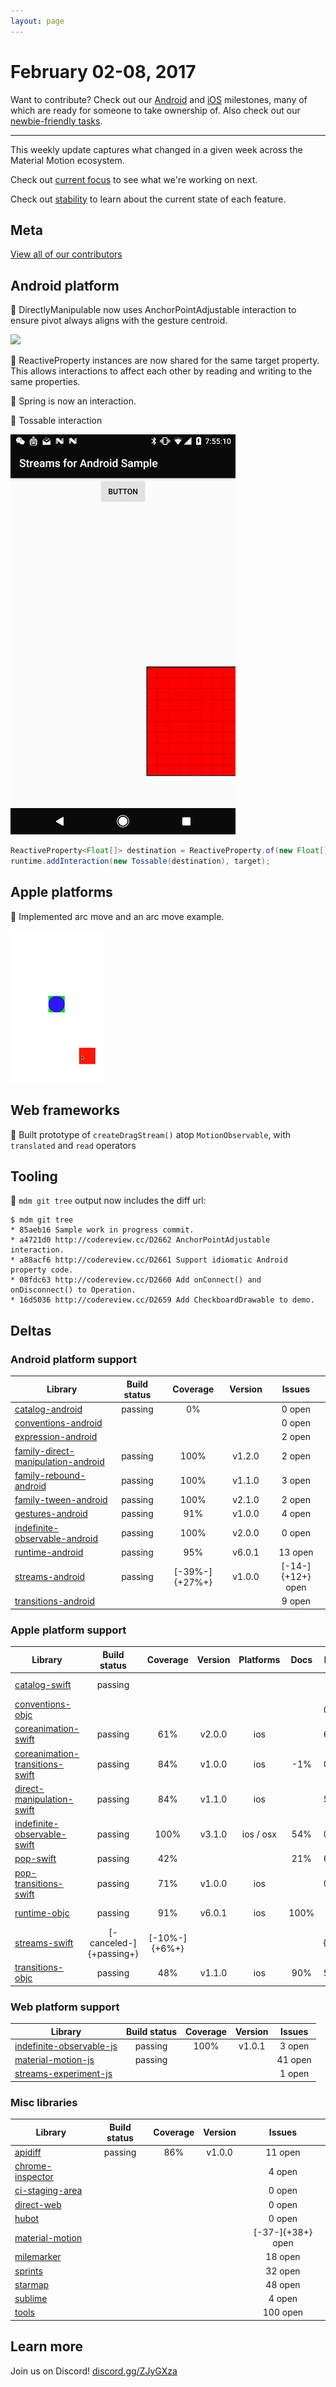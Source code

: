 ```yaml
---
layout: page
---
```


# February 02-08, 2017

Want to contribute? Check out our [Android](https://material-motion.github.io/milemarker/index.html?filterby=android) and
[iOS](https://material-motion.github.io/milemarker/index.html?filterby=appleos) milestones, many of
which are ready for someone to take ownership of. Also check out our
[newbie-friendly tasks](https://material-motion.github.io/milemarker/newbie.html?filterby=appleos).

---

This weekly update captures what changed in a given week across the Material Motion ecosystem.

Check out [current focus](current_focus) to see what we're working on next.

Check out [stability](https://material-motion.github.io/material-motion/) to learn about the current state of each feature.

## Meta

[View all of our contributors](https://github.com/material-motion/material-motion/blob/gh-pages/CONTRIBUTORS.md)

## Android platform

🎉 DirectlyManipulable now uses AnchorPointAdjustable interaction to ensure pivot always aligns with the gesture centroid.

![](2017-02-08-anchor-point.gif)

🎉 ReactiveProperty instances are now shared for the same target property. This allows interactions to affect each other by reading and writing to the same properties.

🎉 Spring is now an interaction.

📝 Tossable interaction

![](2017-02-08-spring.gif)

```java
ReactiveProperty<Float[]> destination = ReactiveProperty.of(new Float[]{500f, 500f});
runtime.addInteraction(new Tossable(destination), target);
```

## Apple platforms

🎉 Implemented arc move and an arc move example.

![](2017-02-08-arcmove.gif)

## Web frameworks

🎉 Built prototype of `createDragStream()` atop `MotionObservable`, with `translated` and `read` operators

## Tooling

🎉 `mdm git tree` output now includes the diff url:

```
$ mdm git tree
* 85aeb16 Sample work in progress commit.
* a4721d0 http://codereview.cc/D2662 AnchorPointAdjustable interaction.
* a88acf6 http://codereview.cc/D2661 Support idiomatic Android property code.
* 08fdc63 http://codereview.cc/D2660 Add onConnect() and onDisconnect() to Operation.
* 16d5036 http://codereview.cc/D2659 Add CheckboardDrawable to demo.
```

## Deltas

### Android platform support

| Library | Build status | Coverage | Version | Issues |
|---------|:------------:|:--------:|:-------:|:------:|
| [catalog-android](https://github.com/material-motion/catalog-android/) | passing | 0% |  | 0 open |
| [conventions-android](https://github.com/material-motion/conventions-android/) |  |  |  | 0 open |
| [expression-android](https://github.com/material-motion/expression-android/) |  |  |  | 2 open |
| [family-direct-manipulation-android](https://github.com/material-motion/family-direct-manipulation-android/) | passing | 100% | v1.2.0 | 2 open |
| [family-rebound-android](https://github.com/material-motion/family-rebound-android/) | passing | 100% | v1.1.0 | 3 open |
| [family-tween-android](https://github.com/material-motion/family-tween-android/) | passing | 100% | v2.1.0 | 2 open |
| [gestures-android](https://github.com/material-motion/gestures-android/) | passing | 91% | v1.0.0 | 4 open |
| [indefinite-observable-android](https://github.com/material-motion/indefinite-observable-android/) | passing | 100% | v2.0.0 | 0 open |
| [runtime-android](https://github.com/material-motion/runtime-android/) | passing | 95% | v6.0.1 | 13 open |
| [streams-android](https://github.com/material-motion/streams-android/) | passing | [-39%-]{+27%+} | v1.0.0 | [-14-]{+12+} open |
| [transitions-android](https://github.com/material-motion/transitions-android/) |  |  |  | 9 open |

### Apple platform support

| Library | Build status | Coverage | Version | Platforms | Docs | Issues |
|---------|:------------:|:--------:|:-------:|:---------:|:----:|:------:|
| [catalog-swift](https://github.com/material-motion/catalog-swift) | passing |  |  |  |  | 10 open |
| [conventions-objc](https://github.com/material-motion/conventions-objc) |  |  |  |  |  | 0 open |
| [coreanimation-swift](https://github.com/material-motion/coreanimation-swift) | passing | 61% | v2.0.0 | ios |  | 6 open |
| [coreanimation-transitions-swift](https://github.com/material-motion/coreanimation-transitions-swift) | passing | 84% | v1.0.0 | ios | -1% | 0 open |
| [direct-manipulation-swift](https://github.com/material-motion/direct-manipulation-swift) | passing | 84% | v1.1.0 | ios |  | 5 open |
| [indefinite-observable-swift](https://github.com/material-motion/indefinite-observable-swift) | passing | 100% | v3.1.0 | ios / osx | 54% | 0 open |
| [pop-swift](https://github.com/material-motion/pop-swift) | passing | 42% |  |  | 21% | 6 open |
| [pop-transitions-swift](https://github.com/material-motion/pop-transitions-swift) | passing | 71% | v1.0.0 | ios |  | 0 open |
| [runtime-objc](https://github.com/material-motion/runtime-objc) | passing | 91% | v6.0.1 | ios | 100% | 16 open |
| [streams-swift](https://github.com/material-motion/streams-swift) | [-canceled-]{+passing+} | [-10%-]{+6%+} |  |  |  | [-8-]{+13+} open |
| [transitions-objc](https://github.com/material-motion/transitions-objc) | passing | 48% | v1.1.0 | ios | 90% | 5 open |

### Web platform support

| Library | Build status | Coverage | Version | Issues |
|---------|:------------:|:--------:|:-------:|:------:|
| [indefinite-observable-js](https://github.com/material-motion/indefinite-observable-js) | passing | 100% | v1.0.1 | 3 open |
| [material-motion-js](https://github.com/material-motion/material-motion-js) | passing |  |  | 41 open |
| [streams-experiment-js](https://github.com/material-motion/streams-experiment-js) |  |  |  | 1 open |

### Misc libraries

| Library | Build status | Coverage | Version | Issues |
|---------|:------------:|:--------:|:-------:|:------:|
| [apidiff](https://github.com/material-motion/apidiff/) | passing | 86% | v1.0.0 | 11 open |
| [chrome-inspector](https://github.com/material-motion/chrome-inspector/) |  |  |  | 4 open |
| [ci-staging-area](https://github.com/material-motion/ci-staging-area/) |  |  |  | 0 open |
| [direct-web](https://github.com/material-motion/direct-web/) |  |  |  | 0 open |
| [hubot](https://github.com/material-motion/hubot/) |  |  |  | 0 open |
| [material-motion](https://github.com/material-motion/material-motion/) |  |  |  | [-37-]{+38+} open |
| [milemarker](https://github.com/material-motion/milemarker/) |  |  |  | 18 open |
| [sprints](https://github.com/material-motion/sprints/) |  |  |  | 32 open |
| [starmap](https://github.com/material-motion/starmap/) |  |  |  | 48 open |
| [sublime](https://github.com/material-motion/sublime/) |  |  |  | 4 open |
| [tools](https://github.com/material-motion/tools/) |  |  |  | 100 open |

## Learn more

Join us on Discord! [discord.gg/ZJyGXza](https://discord.gg/ZJyGXza)
